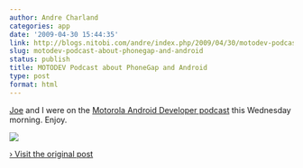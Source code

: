 ```yaml
---
author: Andre Charland
categories: app
date: '2009-04-30 15:44:35'
link: http://blogs.nitobi.com/andre/index.php/2009/04/30/motodev-podcast-about-phonegap-and-android/
slug: motodev-podcast-about-phonegap-and-android
status: publish
title: MOTODEV Podcast about PhoneGap and Android
type: post
format: html
---
```


[Joe](http://blogs.nitobi.com/joe) and I were on the [Motorola Android Developer podcast](http://www.blogtalkradio.com/motodev/2009/04/29/MOTODEV-Android-Podcast-with-PhoneGap) this Wednesday morning. Enjoy.

![](http://counters.gigya.com/wildfire/IMP/CXNID=2000002.11NXC/bT*xJmx*PTEyNDExMjgxMzExMTMmcHQ9MTI*MTEyODEzNDk1MCZwPTQ1MDk3MiZkPSZnPTImdD*mb2Y9MA==.gif)

[› Visit the original post](http://blogs.nitobi.com/andre/index.php/2009/04/30/motodev-podcast-about-phonegap-and-android/)
